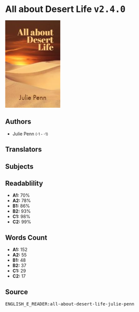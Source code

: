 # All about Desert Life <kbd>v2.4.0</kbd>

![](./cover.medium.jpg "")

## Authors


 - Julie Penn <small>(-1 - -1)</small>

## Translators



## Subjects



## Readablility


 - **A1:** 70%
 - **A2:** 78%
 - **B1:** 86%
 - **B2:** 93%
 - **C1:** 98%
 - **C2:** 99%

## Words Count


 - **A1:** 152
 - **A2:** 55
 - **B1:** 48
 - **B2:** 37
 - **C1:** 29
 - **C2:** 17

## Source


<kbd>ENGLISH_E_READER:all-about-desert-life-julie-penn</kbd>
